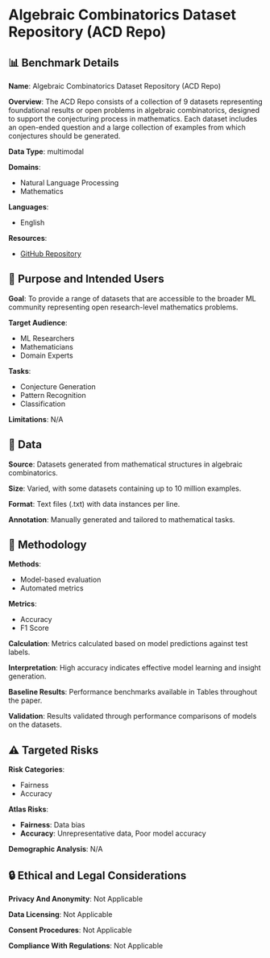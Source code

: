 # Algebraic Combinatorics Dataset Repository (ACD Repo)

## 📊 Benchmark Details

**Name**: Algebraic Combinatorics Dataset Repository (ACD Repo)

**Overview**: The ACD Repo consists of a collection of 9 datasets representing foundational results or open problems in algebraic combinatorics, designed to support the conjecturing process in mathematics. Each dataset includes an open-ended question and a large collection of examples from which conjectures should be generated.

**Data Type**: multimodal

**Domains**:
- Natural Language Processing
- Mathematics

**Languages**:
- English

**Resources**:
- [GitHub Repository](https://github.com/pnnl/ML4AlgComb)

## 🎯 Purpose and Intended Users

**Goal**: To provide a range of datasets that are accessible to the broader ML community representing open research-level mathematics problems.

**Target Audience**:
- ML Researchers
- Mathematicians
- Domain Experts

**Tasks**:
- Conjecture Generation
- Pattern Recognition
- Classification

**Limitations**: N/A

## 💾 Data

**Source**: Datasets generated from mathematical structures in algebraic combinatorics.

**Size**: Varied, with some datasets containing up to 10 million examples.

**Format**: Text files (.txt) with data instances per line.

**Annotation**: Manually generated and tailored to mathematical tasks.

## 🔬 Methodology

**Methods**:
- Model-based evaluation
- Automated metrics

**Metrics**:
- Accuracy
- F1 Score

**Calculation**: Metrics calculated based on model predictions against test labels.

**Interpretation**: High accuracy indicates effective model learning and insight generation.

**Baseline Results**: Performance benchmarks available in Tables throughout the paper.

**Validation**: Results validated through performance comparisons of models on the datasets.

## ⚠️ Targeted Risks

**Risk Categories**:
- Fairness
- Accuracy

**Atlas Risks**:
- **Fairness**: Data bias
- **Accuracy**: Unrepresentative data, Poor model accuracy

**Demographic Analysis**: N/A

## 🔒 Ethical and Legal Considerations

**Privacy And Anonymity**: Not Applicable

**Data Licensing**: Not Applicable

**Consent Procedures**: Not Applicable

**Compliance With Regulations**: Not Applicable
